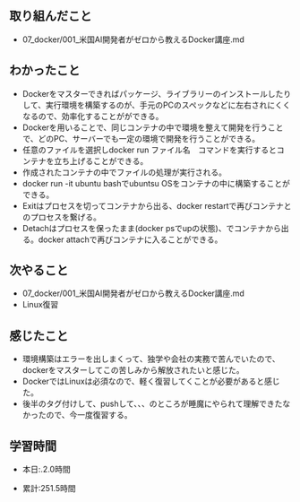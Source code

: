 ## 取り組んだこと
- 07_docker/001_米国AI開発者がゼロから教えるDocker講座.md
 
## わかったこと
- Dockerをマスターできればパッケージ、ライブラリーのインストールしたりして、実行環境を構築するのが、手元のPCのスペックなどに左右されにくくなるので、効率化することがができる。
- Dockerを用いることで、同じコンテナの中で環境を整えて開発を行うことで、どのPC、サーバーでも一定の環境で開発を行うことができる。
- 任意のファイルを選択しdocker run ファイル名　コマンドを実行するとコンテナを立ち上げることができる。
- 作成されたコンテナの中でファイルの処理が実行される。
- docker run -it ubuntu bashでubuntsu OSをコンテナの中に構築することができる。
- Exitはプロセスを切ってコンテナから出る、docker restartで再びコンテナとのプロセスを繋げる。
- Detachはプロセスを保ったまま(docker psでupの状態)、でコンテナから出る。docker attachで再びコンテナに入ることができる。





## 次やること
- 07_docker/001_米国AI開発者がゼロから教えるDocker講座.md
- Linux復習

## 感じたこと
- 環境構築はエラーを出しまくって、独学や会社の実務で苦んでいたので、dockerをマスターしてこの苦しみから解放されたいと感じた。
- DockerではLinuxは必須なので、軽く復習してくことが必要があると感じた。
- 後半のタグ付けして、pushして、、、のところが睡魔にやられて理解できたなかったので、今一度復習する。


## 学習時間
- 本日:.2.0時間

- 累計:251.5時間
